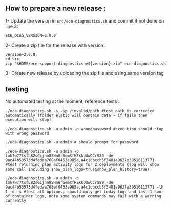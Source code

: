 ## How to prepare a new release : 

1- Update the version in `src/ece-diagnostics.sh` and commit if not done on line 3: 
```
ECE_DIAG_VERSION=2.0.0
```

2- Create a zip file for the release with version : 
```
version=2.0.0
cd src
zip "$HOME/ece-support-diagnostics-v${version}.zip" ece-diagnostics.sh
```

3- Create new release by uploading the zip file and using same version tag


## testing

No automated testing at the moment, reference tests :
```
./ece-diagnostics.sh -s -sp /invalid/path #test path is corrected automatically (folder elatic will contain data - if fails then execution will stop)

./ece-diagnostics.sh -u admin -p wrongpassword #execution should stop with wrong password

./ece-diagnostics.sh -u admin # should prompt for password

./ece-diagnostics.sh -u admin -p tmk7w77tsfLB2sGijhn8SHnGr6emXfHEkklUwCCrS89 -de 9ac44b53573d4fedaa768ef0453e985a,a4c1cbccb5f3401a9627e39516113771 #test returning plan activity logs for 2 deployments (log will show some call including show_plan_logs=true&show_plan_history=true)

./ece-diagnostics.sh -u admin -p tmk7w77tsfLB2sGijhn8SHnGr6emXfHEkklUwCCrS89 -de 9ac44b53573d4fedaa768ef0453e985a,a4c1cbccb5f3401a9627e39516113771 -lh 1 -d -s #test all options, should only get today logs and last 1 hour of container logs, note some system commands may fail with a warning currently
```